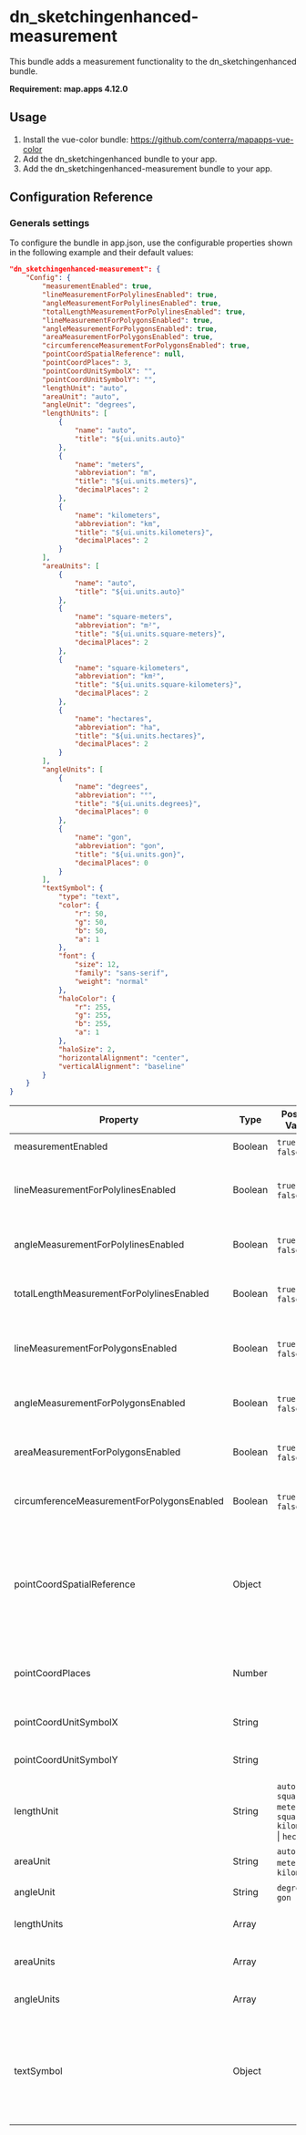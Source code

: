 # dn_sketchingenhanced-measurement

This bundle adds a measurement functionality to the dn_sketchingenhanced bundle.

**Requirement: map.apps 4.12.0**

## Usage

1. Install the vue-color bundle: https://github.com/conterra/mapapps-vue-color
2. Add the dn_sketchingenhanced bundle to your app.
3. Add the dn_sketchingenhanced-measurement bundle to your app.

## Configuration Reference

### Generals settings

To configure the bundle in app.json, use the configurable properties shown in the following example and their default values:

```json
"dn_sketchingenhanced-measurement": {
    "Config": {
        "measurementEnabled": true,
        "lineMeasurementForPolylinesEnabled": true,
        "angleMeasurementForPolylinesEnabled": true,
        "totalLengthMeasurementForPolylinesEnabled": true,
        "lineMeasurementForPolygonsEnabled": true,
        "angleMeasurementForPolygonsEnabled": true,
        "areaMeasurementForPolygonsEnabled": true,
        "circumferenceMeasurementForPolygonsEnabled": true,
        "pointCoordSpatialReference": null,
        "pointCoordPlaces": 3,
        "pointCoordUnitSymbolX": "",
        "pointCoordUnitSymbolY": "",
        "lengthUnit": "auto",
        "areaUnit": "auto",
        "angleUnit": "degrees",
        "lengthUnits": [
            {
                "name": "auto",
                "title": "${ui.units.auto}"
            },
            {
                "name": "meters",
                "abbreviation": "m",
                "title": "${ui.units.meters}",
                "decimalPlaces": 2
            },
            {
                "name": "kilometers",
                "abbreviation": "km",
                "title": "${ui.units.kilometers}",
                "decimalPlaces": 2
            }
        ],
        "areaUnits": [
            {
                "name": "auto",
                "title": "${ui.units.auto}"
            },
            {
                "name": "square-meters",
                "abbreviation": "m²",
                "title": "${ui.units.square-meters}",
                "decimalPlaces": 2
            },
            {
                "name": "square-kilometers",
                "abbreviation": "km²",
                "title": "${ui.units.square-kilometers}",
                "decimalPlaces": 2
            },
            {
                "name": "hectares",
                "abbreviation": "ha",
                "title": "${ui.units.hectares}",
                "decimalPlaces": 2
            }
        ],
        "angleUnits": [
            {
                "name": "degrees",
                "abbreviation": "°",
                "title": "${ui.units.degrees}",
                "decimalPlaces": 0
            },
            {
                "name": "gon",
                "abbreviation": "gon",
                "title": "${ui.units.gon}",
                "decimalPlaces": 0
            }
        ],
        "textSymbol": {
            "type": "text",
            "color": {
                "r": 50,
                "g": 50,
                "b": 50,
                "a": 1
            },
            "font": {
                "size": 12,
                "family": "sans-serif",
                "weight": "normal"
            },
            "haloColor": {
                "r": 255,
                "g": 255,
                "b": 255,
                "a": 1
            },
            "haloSize": 2,
            "horizontalAlignment": "center",
            "verticalAlignment": "baseline"
        }
    }
}
```

| Property                                   | Type    | Possible Values                                                                            | Default       | Description                                                                                                                 |
| ------------------------------------------ | ------- | ------------------------------------------------------------------------------------------ | ------------- | --------------------------------------------------------------------------------------------------------------------------- |
| measurementEnabled                         | Boolean | ```true``` &#124; ```false```                                                              | ```true```    | Initial enable measurement.                                                                                                 |
| lineMeasurementForPolylinesEnabled         | Boolean | ```true``` &#124; ```false```                                                              | ```true```    | Initial enable length measurement for every line of polylines.                                                              |
| angleMeasurementForPolylinesEnabled        | Boolean | ```true``` &#124; ```false```                                                              | ```true```    | Initial enable angle measurement for polylines.                                                                             |
| totalLengthMeasurementForPolylinesEnabled  | Boolean | ```true``` &#124; ```false```                                                              | ```true```    | Initial enable total length measurement for polylines.                                                                      |
| lineMeasurementForPolygonsEnabled          | Boolean | ```true``` &#124; ```false```                                                              | ```true```    | Initial enable length measurement for every line of polygons.                                                               |
| angleMeasurementForPolygonsEnabled         | Boolean | ```true``` &#124; ```false```                                                              | ```true```    | Initial enable angle measurement for polygons.                                                                              |
| areaMeasurementForPolygonsEnabled          | Boolean | ```true``` &#124; ```false```                                                              | ```true```    | Initial enable area measurement for polygons.                                                                               |
| circumferenceMeasurementForPolygonsEnabled | Boolean | ```true``` &#124; ```false```                                                              | ```true```    | Initial enable circumference measurement for polygons.                                                                      |
| pointCoordSpatialReference                 | Object  |                                                                                            | ```null```    | Spatial reference used for coordinate measurements. The default value _null_ leads to the use of the map spatial reference. |
| pointCoordPlaces                           | Number  |                                                                                            | ```3```       | Number of coordinate measurement decimal places.                                                                            |
| pointCoordUnitSymbolX                      | String  |                                                                                            |               | Unit shown for x values of coordiantes.                                                                                     |
| pointCoordUnitSymbolY                      | String  |                                                                                            |               | Unit shown for y values of coordiantes.                                                                                     |
| lengthUnit                                 | String  | ```auto``` &#124; ```square-meters``` &#124; ```square-kilometers``` &#124; ```hectares``` | ```auto```    | Initial selected lengthUnit.                                                                                                |
| areaUnit                                   | String  | ```auto``` &#124; ```meters``` &#124; ```kilometers```                                     | ```auto```    | Initial selected areaUnit.                                                                                                  |
| angleUnit                                  | String  | ```degrees``` &#124; ```gon```                                                             | ```degrees``` | Initial selected angleUnit.                                                                                                 |
| lengthUnits                                | Array   |                                                                                            |               | The list of available length units.                                                                                         |
| areaUnits                                  | Array   |                                                                                            |               | The list of available area units.                                                                                           |
| angleUnits                                 | Array   |                                                                                            |               | The list of available angle units.                                                                                          |
| textSymbol                                 | Object  |                                                                                            |               | A TextSymbol used for representing the measurement text geometries that are being drawn.                                    |
